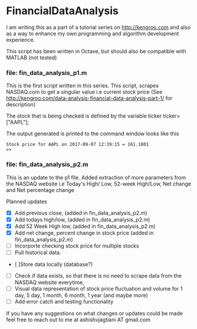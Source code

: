# FinancialDataAnalysis
I am writing this as a part of a tutorial series on http://kengroo.com
and also as a way to enhance my own programming and algorithm development
experience.

This script has been written in Octave, but should also be compatible with MATLAB (not tested)


### file: fin_data_analysis_p1.m
This is the first script written in this series.
This script, scrapes NASDAQ.com to get a singular value i.e current stock price
(See http://kengroo.com/data-analysis-financial-data-analysis-part-1/ for description)

The stock that is being checked is defined by the variable ticker
ticker=["AAPL"];

The output generated is printed to the command window looks like this

    Stock price for AAPL on 2017-09-07 12:39:15 = 161.1801
    >>

### file: fin_data_analysis_p2.m
This is an update to the p1 file. Added extraction of more parameters from the NASDAQ website
i.e Today's High/ Low, 52-week High/Low, Net change and Net percentage change

Planned updates

- [x] Add previous close, (added in fin_data_analysis_p2.m) 
- [x] Add todays high/low, (added in fin_data_analysis_p2.m)   
- [x] Add 52 Week High low, (added in fin_data_analysis_p2.m)
- [x] Add net change, percent change in stock price (added in fin_data_analysis_p2.m)
- [ ] Incorporte checking stock price for multiple stocks
- [ ] Pull historical data.
- [ ]Store data locally (database?)
- [ ] Check if data exists, so that there is no need to scrape data from the NASDAQ website everytime,
- [ ] Visual data representation of stock price fluctuation and volume for 1 day, 5 day, 1 month, 6 month, 1 year (and maybe more)
- [ ] Add error catch and testing functionality

If you have any suggestions on what changes or updates could be made feel free to reach out to me at ashishvjagtiani AT gmail.com


